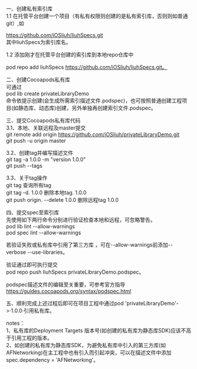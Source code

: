 一、创建私有索引库<br>
1.1 在托管平台创建一个项目（有私有权限则创建的是私有索引库，否则则如普通git）,如<br>

https://github.com/iOSliuh/liuhSpecs.git<br>
其中liuhSpecs为索引库名。<br>

1.2 添加刚才在托管平台创建的索引库到本地repo仓库中<br>

pod repo add liuhSpecs https://github.com/iOSliuh/liuhSpecs.git。<br>

二、创建Cocoapods私有库<br>
可通过<br>
pod lib create privateLibraryDemo<br>
命令依提示创建(会生成所需索引描述文件.podspec)，也可按照普通创建工程项目(如静态库、动态库)创建，另外单独再创建索引文件.podspec。<br>

三、提交Cocoapods私有库代码<br>
3.1、本地、关联远程及master提交<br>
     git remote add origin https://github.com/iOSliuh/privateLibraryDemo.git<br>
     git push -u origin master<br>
     
3.2、创建tag并编写描述文件<br>
    git tag -a 1.0.0 -m "version 1.0.0"<br>
    git push --tags<br>
    
3.3、关于tag操作<br>
     git  tag  查询所有tag<br>
     git  tag -d. 1.0.0  删除本地tag. 1.0.0<br>
     git  push origin. --delete 1.0.0  删除远程tag 1.0.0<br>
     
四、提交spec至索引库<br>
    先使用如下两行命令分别进行验证检查本地和远程，可忽略警告。<br>
    pod lib lint --allow-warnings<br>
    pod spec lint --allow-warnings<br>
    
  若验证失败或私有库中引用了第三方库 ，可在--allow-warnings前添加--verbose --use-libraries。<br>
    
  验证通过即可执行提交<br>
  pod repo push liuhSpecs privateLibraryDemo.podspec。<br>
    
  podspec描述文件的编辑至关重要，可参考官方指导<br>
  https://guides.cocoapods.org/syntax/podspec.html<br>
    
五、顺利完成上述过程后即可在项目工程中通过pod 'privateLibraryDemo'->·1.0.0·引用私有库。<br>

notes：<br>
1、私有库的Deployment Targets 版本号(如创建的私有库为静态库SDK)应该不高于引用工程的版本。<br>
2、如创建的私有库为静态库SDK，为避免私有库中引入的第三方库(如AFNetworking)在主工程中也有引入而引起冲突，可以在描述文件中添加spec.dependency = 'AFNetworking'。
  
  

